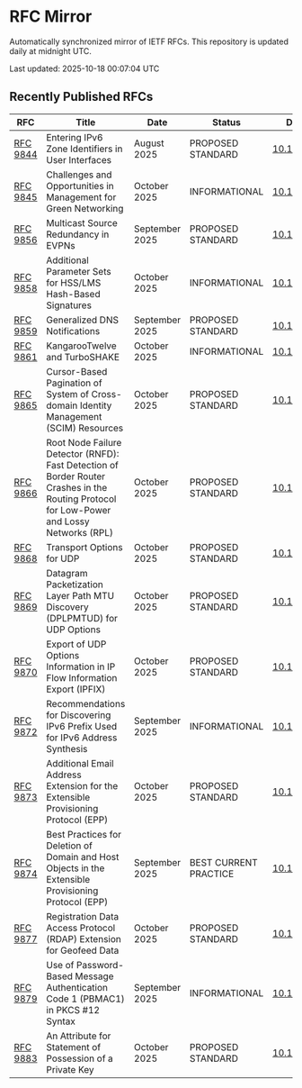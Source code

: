 # RFC Mirror

Automatically synchronized mirror of IETF RFCs. This repository is updated daily at midnight UTC.

Last updated: 2025-10-18 00:07:04 UTC

## Recently Published RFCs

| RFC | Title | Date | Status | DOI |
|-----|-------|------|--------|-----|
| [RFC 9844](rfcs/rfc9844.txt) | Entering IPv6 Zone Identifiers in User Interfaces | August 2025 | PROPOSED STANDARD | [10.17487](https://doi.org/10.17487/RFC9844) |
| [RFC 9845](rfcs/rfc9845.txt) | Challenges and Opportunities in Management for Green Networking | October 2025 | INFORMATIONAL | [10.17487](https://doi.org/10.17487/RFC9845) |
| [RFC 9856](rfcs/rfc9856.txt) | Multicast Source Redundancy in EVPNs | September 2025 | PROPOSED STANDARD | [10.17487](https://doi.org/10.17487/RFC9856) |
| [RFC 9858](rfcs/rfc9858.txt) | Additional Parameter Sets for HSS/LMS Hash-Based Signatures | October 2025 | INFORMATIONAL | [10.17487](https://doi.org/10.17487/RFC9858) |
| [RFC 9859](rfcs/rfc9859.txt) | Generalized DNS Notifications | September 2025 | PROPOSED STANDARD | [10.17487](https://doi.org/10.17487/RFC9859) |
| [RFC 9861](rfcs/rfc9861.txt) | KangarooTwelve and TurboSHAKE | October 2025 | INFORMATIONAL | [10.17487](https://doi.org/10.17487/RFC9861) |
| [RFC 9865](rfcs/rfc9865.txt) | Cursor-Based Pagination of System of Cross-domain Identity Management (SCIM) Resources | October 2025 | PROPOSED STANDARD | [10.17487](https://doi.org/10.17487/RFC9865) |
| [RFC 9866](rfcs/rfc9866.txt) | Root Node Failure Detector (RNFD): Fast Detection of Border Router Crashes in the Routing Protocol for Low-Power and Lossy Networks (RPL) | October 2025 | PROPOSED STANDARD | [10.17487](https://doi.org/10.17487/RFC9866) |
| [RFC 9868](rfcs/rfc9868.txt) | Transport Options for UDP | October 2025 | PROPOSED STANDARD | [10.17487](https://doi.org/10.17487/RFC9868) |
| [RFC 9869](rfcs/rfc9869.txt) | Datagram Packetization Layer Path MTU Discovery (DPLPMTUD) for UDP Options | October 2025 | PROPOSED STANDARD | [10.17487](https://doi.org/10.17487/RFC9869) |
| [RFC 9870](rfcs/rfc9870.txt) | Export of UDP Options Information in IP Flow Information Export (IPFIX) | October 2025 | PROPOSED STANDARD | [10.17487](https://doi.org/10.17487/RFC9870) |
| [RFC 9872](rfcs/rfc9872.txt) | Recommendations for Discovering IPv6 Prefix Used for IPv6 Address Synthesis | September 2025 | INFORMATIONAL | [10.17487](https://doi.org/10.17487/RFC9872) |
| [RFC 9873](rfcs/rfc9873.txt) | Additional Email Address Extension for the Extensible Provisioning Protocol (EPP) | October 2025 | PROPOSED STANDARD | [10.17487](https://doi.org/10.17487/RFC9873) |
| [RFC 9874](rfcs/rfc9874.txt) | Best Practices for Deletion of Domain and Host Objects in the Extensible Provisioning Protocol (EPP) | September 2025 | BEST CURRENT PRACTICE | [10.17487](https://doi.org/10.17487/RFC9874) |
| [RFC 9877](rfcs/rfc9877.txt) | Registration Data Access Protocol (RDAP) Extension for Geofeed Data | October 2025 | PROPOSED STANDARD | [10.17487](https://doi.org/10.17487/RFC9877) |
| [RFC 9879](rfcs/rfc9879.txt) | Use of Password-Based Message Authentication Code 1 (PBMAC1) in PKCS #12 Syntax | September 2025 | INFORMATIONAL | [10.17487](https://doi.org/10.17487/RFC9879) |
| [RFC 9883](rfcs/rfc9883.txt) | An Attribute for Statement of Possession of a Private Key | October 2025 | PROPOSED STANDARD | [10.17487](https://doi.org/10.17487/RFC9883) |
